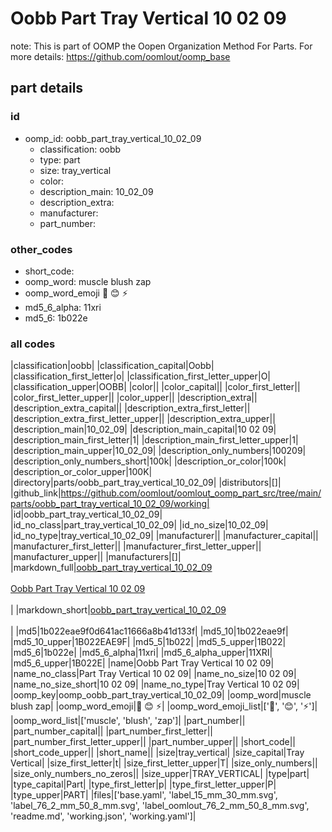 # Oobb Part Tray Vertical 10 02 09  

note: This is part of OOMP the Oopen Organization Method For Parts. For more details: https://github.com/oomlout/oomp_base

##  part details





### id
* oomp_id: oobb_part_tray_vertical_10_02_09
  * classification: oobb
  * type: part
  * size: tray_vertical
  * color: 
  * description_main: 10_02_09
  * description_extra: 
  * manufacturer: 
  * part_number: 

### other_codes
* short_code: 
* oomp_word: muscle blush zap
* oomp_word_emoji :muscle: :blush: :zap:
* md5_6_alpha: 11xri
* md5_6: 1b022e

### all codes 
|classification|oobb|
|classification_capital|Oobb|
|classification_first_letter|o|
|classification_first_letter_upper|O|
|classification_upper|OOBB|
|color||
|color_capital||
|color_first_letter||
|color_first_letter_upper||
|color_upper||
|description_extra||
|description_extra_capital||
|description_extra_first_letter||
|description_extra_first_letter_upper||
|description_extra_upper||
|description_main|10_02_09|
|description_main_capital|10 02 09|
|description_main_first_letter|1|
|description_main_first_letter_upper|1|
|description_main_upper|10_02_09|
|description_only_numbers|100209|
|description_only_numbers_short|100k|
|description_or_color|100k|
|description_or_color_upper|100K|
|directory|parts/oobb_part_tray_vertical_10_02_09|
|distributors|[]|
|github_link|https://github.com/oomlout/oomlout_oomp_part_src/tree/main/parts/oobb_part_tray_vertical_10_02_09/working|
|id|oobb_part_tray_vertical_10_02_09|
|id_no_class|part_tray_vertical_10_02_09|
|id_no_size|10_02_09|
|id_no_type|tray_vertical_10_02_09|
|manufacturer||
|manufacturer_capital||
|manufacturer_first_letter||
|manufacturer_first_letter_upper||
|manufacturer_upper||
|manufacturers|[]|
|markdown_full|[oobb_part_tray_vertical_10_02_09](https://github.com/oomlout/oomlout_oomp_part_src/tree/main/parts/oobb_part_tray_vertical_10_02_09/working)<br>[](https://github.com/oomlout/oomlout_oomp_part_src/tree/main/parts/oobb_part_tray_vertical_10_02_09/working)<br>[Oobb Part Tray Vertical 10 02 09](https://github.com/oomlout/oomlout_oomp_part_src/tree/main/parts/oobb_part_tray_vertical_10_02_09/working)<br><br>|
|markdown_short|[oobb_part_tray_vertical_10_02_09](https://github.com/oomlout/oomlout_oomp_part_src/tree/main/parts/oobb_part_tray_vertical_10_02_09/working)<br><br>|
|md5|1b022eae9f0d641ac11666a8b41d133f|
|md5_10|1b022eae9f|
|md5_10_upper|1B022EAE9F|
|md5_5|1b022|
|md5_5_upper|1B022|
|md5_6|1b022e|
|md5_6_alpha|11xri|
|md5_6_alpha_upper|11XRI|
|md5_6_upper|1B022E|
|name|Oobb Part Tray Vertical 10 02 09|
|name_no_class|Part Tray Vertical 10 02 09|
|name_no_size|10 02 09|
|name_no_size_short|10 02 09|
|name_no_type|Tray Vertical 10 02 09|
|oomp_key|oomp_oobb_part_tray_vertical_10_02_09|
|oomp_word|muscle blush zap|
|oomp_word_emoji|:muscle: :blush: :zap:|
|oomp_word_emoji_list|[':muscle:', ':blush:', ':zap:']|
|oomp_word_list|['muscle', 'blush', 'zap']|
|part_number||
|part_number_capital||
|part_number_first_letter||
|part_number_first_letter_upper||
|part_number_upper||
|short_code||
|short_code_upper||
|short_name||
|size|tray_vertical|
|size_capital|Tray Vertical|
|size_first_letter|t|
|size_first_letter_upper|T|
|size_only_numbers||
|size_only_numbers_no_zeros||
|size_upper|TRAY_VERTICAL|
|type|part|
|type_capital|Part|
|type_first_letter|p|
|type_first_letter_upper|P|
|type_upper|PART|
|files|['base.yaml', 'label_15_mm_30_mm.svg', 'label_76_2_mm_50_8_mm.svg', 'label_oomlout_76_2_mm_50_8_mm.svg', 'readme.md', 'working.json', 'working.yaml']|
